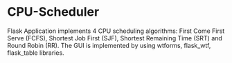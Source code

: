 # CPU-Scheduler

Flask Application implements 4 CPU scheduling algorithms: First Come First Serve (FCFS), Shortest Job First (SJF), Shortest Remaining Time (SRT) and Round Robin (RR).
The GUI is implemented by using wtforms, flask_wtf, flask_table libraries.
